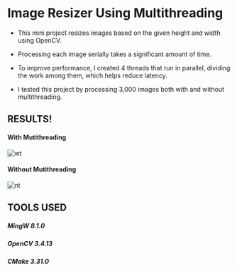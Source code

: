 # Image Resizer Using Multithreading

- This mini project resizes images based on the given height and width using OpenCV.

- Processing each image serially takes a significant amount of time.

- To improve performance, I created 4 threads that run in parallel, dividing the work among them, which helps reduce latency.

- I tested this project by processing 3,000 images both with and without multithreading.


## RESULTS!

#### With Mutithreading
![wt](https://github.com/user-attachments/assets/6b0621b9-002f-4886-aa78-796360c624e0)


#### Without Mutithreading
![nt](https://github.com/user-attachments/assets/7dbde2c7-4082-454a-93c4-7d4282612612)


## TOOLS USED

##### MingW 8.1.0
##### OpenCV 3.4.13
##### CMake 3.31.0
